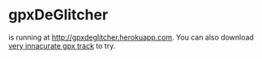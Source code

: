# gpxDeGlitcher
is running at http://gpxdeglitcher.herokuapp.com. 
You can also download <a href = "http://gpxdeglitcher.herokuapp.com/assets/glitchy.gpx">very innacurate gpx track</a> to try.
